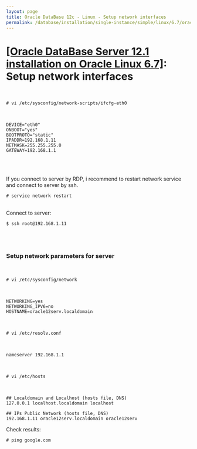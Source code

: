 ```yaml
---
layout: page
title: Oracle DataBase 12c - Linux - Setup network interfaces
permalink: /database/installation/single-instance/simple/linux/6.7/oracle/12.1/network-interfaces/
---
```


# <a href="/database/installation/single-instance/simple/linux/6.7/oracle/12.1/">[Oracle DataBase Server 12.1 installation on Oracle Linux 6.7]</a>: Setup network interfaces



<br/>

    # vi /etc/sysconfig/network-scripts/ifcfg-eth0

<br/>

    DEVICE="eth0"
    ONBOOT="yes"
    BOOTPROTO="static"
    IPADDR=192.168.1.11
    NETMASK=255.255.255.0
    GATEWAY=192.168.1.1



<br/><br/>

If you connect to server by RDP, i recommend to restart network service and connect to server by ssh.


    # service network restart



<br/>
Connect to server:
<br/>

    $ ssh root@192.168.1.11


<br/><br/>
<h3>Setup network parameters for server</h3>
<br/>


    # vi /etc/sysconfig/network

<br/>

    NETWORKING=yes
    NETWORKING_IPV6=no
    HOSTNAME=oracle12serv.localdomain


<br/>

    # vi /etc/resolv.conf

<br/>

    nameserver 192.168.1.1



<br/>

    # vi /etc/hosts

<br/>


    ## Localdomain and Localhost (hosts file, DNS)
    127.0.0.1 localhost.localdomain localhost

    ## IPs Public Network (hosts file, DNS)
    192.168.1.11 oracle12serv.localdomain oracle12serv



Check results:

    # ping google.com
